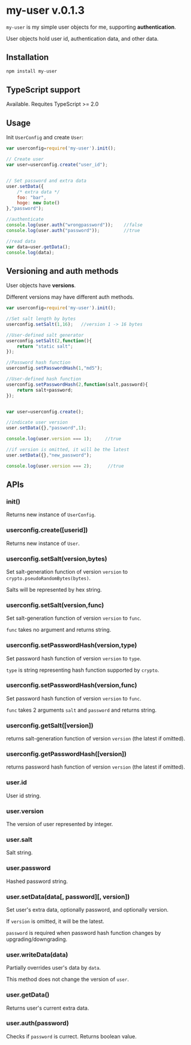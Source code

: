 # my-user v.0.1.3

`my-user` is my simple user objects for me, supporting **authentication**.

User objects hold user id, authentication data, and other data.

## Installation
```sh
npm install my-user
```

## TypeScript support
Available. Requites TypeScript >= 2.0

## Usage
Init `UserConfig` and create `User`:

```js
var userconfig=require('my-user').init();

// Create user
var user=userconfig.create("user_id");


// Set password and extra data
user.setData({
    /* extra data */
    foo: "bar",
    hoge: new Date()
},"password");

//authenticate
console.log(user.auth("wrongpassword"));    //false
console.log(user.auth("password"));         //true

//read data
var data=user.getData();
console.log(data);
```

## Versioning and auth methods
User objects have **versions**.

Different versions may have different auth methods.

```js
var userconfig=require('my-user').init();

//Set salt length by bytes
userconfig.setSalt(1,16);	//version 1 -> 16 bytes

//User-defined salt generator
userconfig.setSalt(2,function(){
    return "static salt";
});

//Password hash function
userconfig.setPasswordHash(1,"md5");

//User-defined hash function
userconfig.setPasswordHash(2,function(salt,password){
    return salt+password;
});


var user=userconfig.create();

//indicate user version
user.setData({},"password",1);

console.log(user.version === 1);     //true

//if version is omitted, it will be the latest
user.setData({},"new_password");

console.log(user.version === 2);      //true
```

## APIs

### init()
Returns new instance of `UserConfig`.

### userconfig.create([userid])
Returns new instance of `User`.

### userconfig.setSalt(version,bytes)
Set salt-generation function of version `version` to `crypto.pseudoRandomBytes(bytes)`.

Salts will be represented by hex string.

### userconfig.setSalt(version,func)
Set salt-generation function of version `version` to `func`.

`func` takes no argument and returns string.

### userconfig.setPasswordHash(version,type)
Set password hash function of version `version` to `type`.

`type` is string representing hash function supported by `crypto`.

### userconfig.setPasswordHash(version,func)
Set password hash function of version `version` to `func`.

`func` takes 2 arguments `salt` and `password` and returns string.

### userconfig.getSalt([version])
returns salt-generation function of version `version` (the latest if omitted).

### userconfig.getPasswordHash([version])
returns password hash function of version `version` (the latest if omitted).

### user.id
User id string.

### user.version
The version of user represented by integer.

### user.salt
Salt string.

### user.password
Hashed password string.

### user.setData(data[, password][, version])
Set user's extra data, optionally password, and optionally version.

If `version` is omitted, it will be the latest.

`password` is required when password hash function changes by upgrading/downgrading.

### user.writeData(data)
Partially overrides user's data by `data`.

This method does not change the version of `user`.

### user.getData()
Returns user's current extra data.

### user.auth(password)
Checks if `password` is currect. Returns boolean value.

